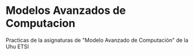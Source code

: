 # Modelos Avanzados de Computacion
Practicas de la asignaturas de "Modelo Avanzado de Computación" de la Uhu ETSI

